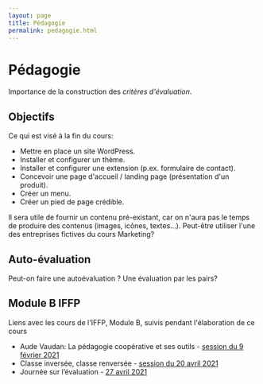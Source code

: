 ```yaml
---
layout: page
title: Pédagogie
permalink: pedagogie.html
---
```


# Pédagogie

Importance de la construction des *critères d'évaluation*.

## Objectifs

Ce qui est visé à la fin du cours:

- Mettre en place un site WordPress.
- Installer et configurer un thème.
- Installer et configurer une extension (p.ex. formulaire de contact).
- Concevoir une page d'accueil / landing page (présentation d'un produit).
- Créer un menu.
- Créer un pied de page crédible.

Il sera utile de fournir un contenu pré-existant, car on n'aura pas le temps de produire des contenus (images, icônes, textes...). Peut-être utiliser l'une des entreprises fictives du cours Marketing?

## Auto-évaluation

Peut-on faire une autoévaluation ? Une évaluation par les pairs?

## Module B IFFP

Liens avec les cours de l'IFFP, Module B, suivis pendant l'élaboration de ce cours

- Aude Vaudan: La pédagogie coopérative et ses outils - [session du 9 février 2021](https://docs.google.com/document/d/1BHNkaBSJNyYz4dYGpuLrW8diTdqlABnWdo5JuwiUZZ0/)
- Classe inversée, classe renversée - [session du 20 avril 2021](https://docs.google.com/document/d/1BvGC0X7GCR_m9YfSk6vXOwXuwVfEldTQ3st1-wEPORo/)
- Journée sur l’évaluation - [27 avril 2021](https://docs.google.com/document/d/1uhgIHhJgY8cO_ma1sRChqL5SjfzpmBtaAD1qy0k4E_c/)